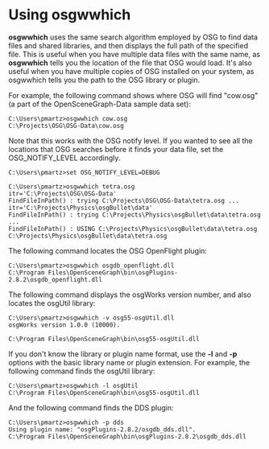 

# Using osgwwhich #

**osgwwhich** uses the same search algorithm employed by OSG to find data files and shared libraries, and then displays the full path of the specified file. This is useful when you have multiple data files with the same name, as **osgwwhich** tells you the location of the file that OSG would load. It's also useful when you have multiple copies of OSG installed on your system, as osgwwhich tells you the path to the OSG library or plugin.

For example, the following command shows where OSG will find "cow.osg" (a part of the OpenSceneGraph-Data sample data set):
```
C:\Users\pmartz>osgwwhich cow.osg
C:\Projects\OSG\OSG-Data\cow.osg
```

Note that this works with the OSG notify level. If you wanted to see all the locations that OSG searches before it finds your data file, set the OSG\_NOTIFY\_LEVEL accordingly.
```
C:\Users\pmartz>set OSG_NOTIFY_LEVEL=DEBUG

C:\Users\pmartz>osgwwhich tetra.osg
itr='C:\Projects\OSG\OSG-Data'
FindFileInPath() : trying C:\Projects\OSG\OSG-Data\tetra.osg ...
itr='C:\Projects\Physics\osgBullet\data'
FindFileInPath() : trying C:\Projects\Physics\osgBullet\data\tetra.osg ...
FindFileInPath() : USING C:\Projects\Physics\osgBullet\data\tetra.osg
C:\Projects\Physics\osgBullet\data\tetra.osg
```

The following command locates the OSG OpenFlight plugin:
```
C:\Users\pmartz>osgwwhich osgdb_openflight.dll
C:\Program Files\OpenSceneGraph\bin\osgPlugins-2.8.2\osgdb_openflight.dll
```

The following command displays the osgWorks version number, and also locates the osgUtil library:
```
C:\Users\pmartz>osgwwhich -v osg55-osgUtil.dll
osgWorks version 1.0.0 (10000).

C:\Program Files\OpenSceneGraph\bin\osg55-osgUtil.dll
```

If you don't know the library or plugin name format, use the **-l** and **-p** options with the basic library name or plugin extension. For example, the following command finds the osgUtil library:
```
C:\Users\pmartz>osgwwhich -l osgUtil
C:\Program Files\OpenSceneGraph\bin\osg55-osgUtil.dll
```

And the following command finds the DDS plugin:
```
C:\Users\pmartz>osgwwhich -p dds
Using plugin name: "osgPlugins-2.8.2/osgdb_dds.dll".
C:\Program Files\OpenSceneGraph\bin\osgPlugins-2.8.2\osgdb_dds.dll
```
